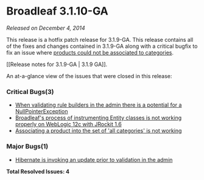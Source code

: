 # Broadleaf 3.1.10-GA

_Released on December 4, 2014_

This release is a hotfix patch release for 3.1.9-GA. This release contains all of the fixes and changes contained in 3.1.9-GA along with a critical bugfix to fix an issue where [products could not be associated to categories](https://github.com/BroadleafCommerce/BroadleafCommerce/issues/1184).

[[Release notes for 3.1.9-GA | 3.1.9 GA]].

An at-a-glance view of the issues that were closed in this release:
### Critical Bugs(3)
- [When validating rule builders in the admin there is a potential for a NullPointerException](https://github.com/BroadleafCommerce/BroadleafCommerce/issues/1187)
- [Broadleaf's process of instrumenting Entity classes is not working properly on WebLogic 12c with JRockit 1.6](https://github.com/BroadleafCommerce/BroadleafCommerce/issues/1186)
- [Associating a product into the set of 'all categories' is not working](https://github.com/BroadleafCommerce/BroadleafCommerce/issues/1184)

### Major Bugs(1)
- [Hibernate is invoking an update prior to validation in the admin](https://github.com/BroadleafCommerce/BroadleafCommerce/issues/1125)


**Total Resolved Issues: 4**
